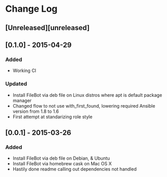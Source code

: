 # Change Log

## [Unreleased][unreleased]

## [0.1.0] - 2015-04-29
### Added
- Working CI

### Updated
- Install FileBot via deb file on Linux distros where apt is default package manager
- Changed flow to not use with_first_found, lowering required Ansible version from 1.8 to 1.6
- First attempt at standarizing role style

## [0.0.1] - 2015-03-26
### Added
- Install FileBot via deb file on Debian, & Ubuntu
- Install FileBot via homebrew cask on Mac OS X
- Hastily done readme calling out dependencies not handled